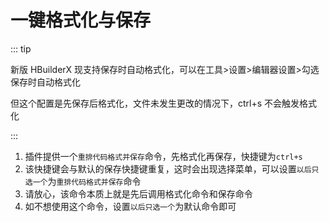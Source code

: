 # 一键格式化与保存

::: tip

新版 HBuilderX 现支持保存时自动格式化，可以在工具>设置>编辑器设置>勾选保存时自动格式化

但这个配置是先保存后格式化，文件未发生更改的情况下，ctrl+s 不会触发格式化

:::

1. 插件提供一个`重排代码格式并保存`命令，先格式化再保存，快捷键为`ctrl+s`
2. 该快捷键会与默认的保存快捷键重复，这时会出现选择菜单，可以设置`以后只选一个`为`重排代码格式并保存`命令
3. 请放心，该命令本质上就是先后调用格式化命令和保存命令
4. 如不想使用这个命令，设置`以后只选一个`为默认命令即可

